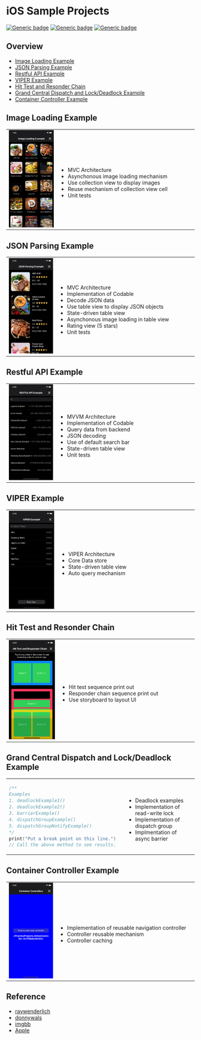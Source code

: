 # iOS Sample Projects
[![Generic badge](https://img.shields.io/badge/Swift-5.0-orange.svg)](https://shields.io/) [![Generic badge](https://img.shields.io/badge/iOS-13.0+-blue.svg)](https://shields.io/)  [![Generic badge](https://img.shields.io/badge/platform-ios-green.svg)](https://shields.io/) 

## Overview
- [Image Loading Example](PracticeProjects/ImageLoadingExample)
- [JSON Parsing Example](PracticeProjects/JSONDecodingExample)
- [Restful API Example](PracticeProjects/RestAPIExample)
- [VIPER Example](PracticeProjects/VIPERExample)
- [Hit Test and Resonder Chain](PracticeProjects/HitTestExample)
- [Grand Central Dispatch and Lock/Deadlock Example](PracticeProjects/GCDExample)
- [Container Controller Example](PracticeProjects/ContainerControllerExample)

## Image Loading Example

<table>
<tr>
<td align="center">
<img src="images/imageLoader.png" alt="" width="240"/> 
</td>
<td>
<img width="600" height="1">
<ul>
<li>MVC Architecture</li>
<li>Asynchonous image loading mechanism</li>
<li>Use collection view to display images</li>
<li>Reuse mechanism of collection view cell</li>
<li>Unit tests</li>
</ul>
</td>
</tr>
</table>

## JSON Parsing Example

<table>
<tr>
<td align="center">
<img src="images/jsonParsing.png" alt="" width="240"/>
</td>
<td>
<img width="600" height="1">
<ul>
<li>MVC Architecture</li>
<li>Implementation of Codable</li>
<li>Decode JSON data</li>
<li>Use table view to display JSON objects</li>
<li>State-driven table view</li>
<li>Asynchonous image loading in table view</li>
<li>Rating view (5 stars)</li>
<li>Unit tests</li>
</ul>
</td>
</tr>
</table>

## Restful API Example
<table>
<tr>
<td align="center">
<img src="images/RestAPI.png" alt="" width="240"/>
</td>
<td>
<img width="600" height="1">
<ul>
<li>MVVM Architecture</li>
<li>Implementation of Codable</li>
<li>Query data from backend</li>
<li>JSON decoding</li>
<li>Use of default search bar</li>
<li>State-driven table view</li>
<li>Unit tests</li></ul>
</td>
</tr>
</table>

## VIPER Example

<table>
<tr>
<td align="center">
<img src="images/VIPERExample.png" alt="" width="240"/>
</td>
<td>
<img width="600" height="1">
<ul>
<li>VIPER Architecture</li>
<li>Core Data store</li>
<li>State-driven table view</li>
<li>Auto query mechanism</li>
</ul>
</td>
</tr>
</table>

## Hit Test and Resonder Chain

<table>
<tr>
<td align="center">
<img src="images/hittest.png" alt="" width="240"/>
</td>
<td>
<img width="600" height="1">
<ul>
<li>Hit test sequence print out</li>
<li>Responder chain sequence print out</li>
<li>Use storyboard to layout UI</li>
</ul>
</td>
</tr>
</table>

## Grand Central Dispatch and Lock/Deadlock Example
<table>
<tr>
<td align="left" width="300">

```swift
/**
Examples
1. deadlockExample1()
2. deadlockExample2()
3. barrierExample()
4. dispatchGroupExample()
5. dispatchGroupNotifyExample()
*/
print("Put a break point on this line.")
// Call the above method to see results.
```

</td>
<td>
<img width="600" height="1">
<ul>
<li>Deadlock examples</li>
<li>Implementation of read-write lock</li>
<li>Implementation of dispatch group</li>
<li>Implmentation of async barrier</li>
</ul>
</td>
</tr>
</table>

## Container Controller Example
<table>
<tr>
<td align="center">
<img src="images/containerController.png" alt="" width="240"/>
</td>
<td>
<img width="600" height="1">
<ul>
<li>Implementation of reusable navigation controller</li>
<li>Controller reusable mechanism</li>
<li>Controller caching</li>
</ul>
</td>
</tr>
</table>

## Reference
- [raywenderlich](https://www.raywenderlich.com/)
- [donnywals](https://www.donnywals.com/)
- [imgbb](https://imgbb.com/)
- [Apple](https://developer.apple.com/)
